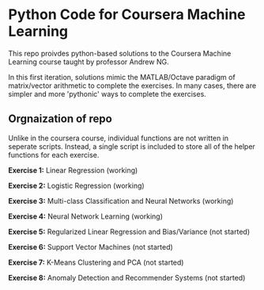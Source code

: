 # Python Code for Coursera Machine Learning

This repo proivdes python-based solutions to the Coursera Machine Learning
course taught by professor Andrew NG.

In this first iteration, solutions mimic the MATLAB/Octave paradigm of matrix/vector
arithmetic to complete the exercises. In many cases, there are simpler and more 
'pythonic' ways to complete the exercises.

## Orgnaization of repo
Unlike in the coursera course, individual functions are not written in seperate
scripts. Instead, a single script is included to store all of the helper
functions for each exercise.


**Exercise 1:** Linear Regression (working)

**Exercise 2:** Logistic Regression (working)

**Exercise 3:** Multi-class Classification and Neural Networks (working)

**Exercise 4:** Neural Network Learning (working)

**Exercise 5:** Regularized Linear Regression and Bias/Variance (not started)

**Exercise 6:** Support Vector Machines (not started)

**Exercise 7:** K-Means Clustering and PCA (not started)

**Exercise 8:** Anomaly Detection and Recommender Systems (not started)

